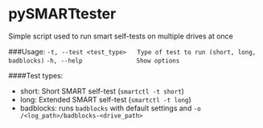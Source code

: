 # pySMARTtester
Simple script used to run smart self-tests on multiple drives at once

###Usage:
  `-t, --test <test_type>   Type of test to run (short, long, badblocks)`
  `-h, --help               Show options`

####Test types:
  - short: Short SMART self-test (`smartctl -t short`)
  - long: Extended SMART self-test (`smartctl -t long`)
  - badblocks: runs `badblocks` with default settings and `-o /<log_path>/badblocks-<drive_path>`
